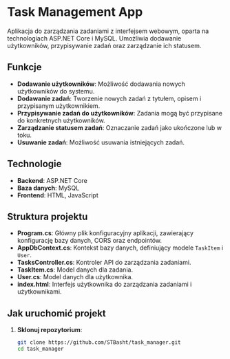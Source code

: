 # Task Management App

Aplikacja do zarządzania zadaniami z interfejsem webowym, oparta na technologiach ASP.NET Core i MySQL. Umożliwia dodawanie użytkowników, przypisywanie zadań oraz zarządzanie ich statusem.

## Funkcje

- **Dodawanie użytkowników**: Możliwość dodawania nowych użytkowników do systemu.
- **Dodawanie zadań**: Tworzenie nowych zadań z tytułem, opisem i przypisanym użytkownikiem.
- **Przypisywanie zadań do użytkowników**: Zadania mogą być przypisane do konkretnych użytkowników.
- **Zarządzanie statusem zadań**: Oznaczanie zadań jako ukończone lub w toku.
- **Usuwanie zadań**: Możliwość usuwania istniejących zadań.

## Technologie

- **Backend**: ASP.NET Core
- **Baza danych**: MySQL
- **Frontend**: HTML, JavaScript

## Struktura projektu

- **Program.cs**: Główny plik konfiguracyjny aplikacji, zawierający konfigurację bazy danych, CORS oraz endpointów.
- **AppDbContext.cs**: Kontekst bazy danych, definiujący modele `TaskItem` i `User`.
- **TasksController.cs**: Kontroler API do zarządzania zadaniami.
- **TaskItem.cs**: Model danych dla zadania.
- **User.cs**: Model danych dla użytkownika.
- **index.html**: Interfejs użytkownika do zarządzania zadaniami i użytkownikami.

## Jak uruchomić projekt

1. **Sklonuj repozytorium**:
   ```bash
   git clone https://github.com/STBasht/task_manager.git
   cd task_manager
